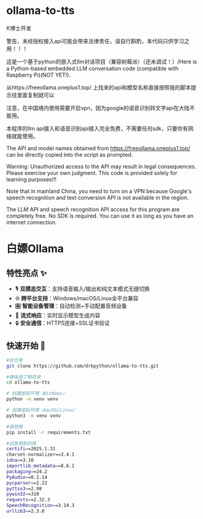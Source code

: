 # ollama-to-tts
K博士开发

警告，未经授权接入api可能会带来法律责任，请自行斟酌，本代码只供学习之用！！！

这是一个基于python的嵌入式llm对话项目（兼容树莓派）（还未调试！）/Here is a Python-based embedded LLM conversation code (compatible with Raspberry Pi)(NOT YET!).

从https://freeollama.oneplus1.top/
上找来的api和模型名称直接按照我的脚本提示往里面复制就可以

注意，在中国境内使用需要开启vpn，因为google的语音识别转文字api在大陆不能用。

本程序的llm api接入和语音识别api接入完全免费，不需要任何sdk，只要你有网络就能使用。

The API and model names obtained from https://freeollama.oneplus1.top/ can be directly copied into the script as prompted.

Warning: Unauthorized access to the API may result in legal consequences. Please exercise your own judgment. This code is provided solely for learning purposes!!!

Note that in mainland China, you need to turn on a VPN because Google's speech recognition and text conversion API is not available in the region.

The LLM API and speech recognition API access for this program are completely free. No SDK is required. You can use it as long as you have an internet connection.

# 白嫖Ollama
## 特性亮点 ✨
- 🎙️ **双模态交互**：支持语音输入/输出和纯文本模式无缝切换
- 🌐 **跨平台支持**：Windows/macOS/Linux全平台兼容
- 🎛️ **智能设备管理**：自动检测+手动配置音频设备
- 🚀 **流式响应**：实时显示模型生成内容
- 🔒 **安全通信**：HTTPS连接+SSL证书验证

## 快速开始 🚀

```bash
#拉仓库
git clone https://github.com/drkpython/ollama-to-tts.git
```
```bash
#确保进了根目录
cd ollama-to-tts
```
```bash
# 创建虚拟环境（Windows）
python -m venv venv

# 创建虚拟环境（macOS/Linux）
python3 -m venv venv
```

```bash
#装依赖
pip install -r requirements.txt
```
```bash
#这是用到的库
certifi==2025.1.31
charset-normalizer==3.4.1
idna==3.10
importlib_metadata==8.6.1
packaging==24.2
PyAudio==0.2.14
pycparser==2.22
pyttsx3==2.98
pywin32==310
requests==2.32.3
SpeechRecognition==3.14.3
urllib3==2.3.0
```
